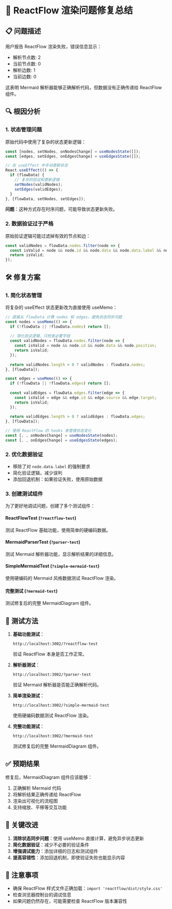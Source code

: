 # 🔧 ReactFlow 渲染问题修复总结

## 📋 问题描述
用户报告 ReactFlow 渲染失败，错误信息显示：
- 解析节点数: 2
- 当前节点数: 0  
- 解析边数: 1
- 当前边数: 0

这表明 Mermaid 解析器能够正确解析代码，但数据没有正确传递给 ReactFlow 组件。

## 🔍 根因分析

### 1. 状态管理问题
原始代码中使用了复杂的状态更新逻辑：
```typescript
const [nodes, setNodes, onNodesChange] = useNodesState([]);
const [edges, setEdges, onEdgesChange] = useEdgesState([]);

// 在 useEffect 中手动更新状态
React.useEffect(() => {
  if (flowData) {
    // 复杂的验证和更新逻辑
    setNodes(validNodes);
    setEdges(validEdges);
  }
}, [flowData, setNodes, setEdges]);
```

**问题**：这种方式存在时序问题，可能导致状态更新失败。

### 2. 数据验证过于严格
原始验证逻辑可能过滤掉有效的节点和边：
```typescript
const validNodes = flowData.nodes.filter(node => {
  const isValid = node && node.id && node.data && node.data.label && node.position;
  return isValid;
});
```

## 🛠️ 修复方案

### 1. 简化状态管理
将复杂的 useEffect 状态更新改为直接使用 useMemo：

```typescript
// 直接从 flowData 计算 nodes 和 edges，避免状态同步问题
const nodes = useMemo(() => {
  if (!flowData || !flowData.nodes) return [];
  
  // 简化验证逻辑，只检查必要字段
  const validNodes = flowData.nodes.filter(node => {
    const isValid = node && node.id && node.data && node.position;
    return isValid;
  });
  
  return validNodes.length > 0 ? validNodes : flowData.nodes;
}, [flowData]);

const edges = useMemo(() => {
  if (!flowData || !flowData.edges) return [];
  
  const validEdges = flowData.edges.filter(edge => {
    const isValid = edge && edge.id && edge.source && edge.target;
    return isValid;
  });
  
  return validEdges.length > 0 ? validEdges : flowData.edges;
}, [flowData]);

// 使用 ReactFlow 的 hooks 来管理状态变化
const [, , onNodesChange] = useNodesState(nodes);
const [, , onEdgesChange] = useEdgesState(edges);
```

### 2. 优化数据验证
- 移除了对 `node.data.label` 的强制要求
- 简化验证逻辑，减少误判
- 添加回退机制：如果验证失败，使用原始数据

### 3. 创建测试组件
为了更好地调试问题，创建了多个测试组件：

#### ReactFlowTest (`?reactflow-test`)
测试 ReactFlow 基础功能，使用简单的硬编码数据。

#### MermaidParserTest (`?parser-test`)
测试 Mermaid 解析器功能，显示解析结果的详细信息。

#### SimpleMermaidTest (`?simple-mermaid-test`)
使用硬编码的 Mermaid 风格数据测试 ReactFlow 渲染。

#### 完整测试 (`?mermaid-test`)
测试修复后的完整 MermaidDiagram 组件。

## 🧪 测试方法

1. **基础功能测试**：
   ```
   http://localhost:3002/?reactflow-test
   ```
   验证 ReactFlow 本身是否工作正常。

2. **解析器测试**：
   ```
   http://localhost:3002/?parser-test
   ```
   验证 Mermaid 解析器是否能正确解析代码。

3. **简单渲染测试**：
   ```
   http://localhost:3002/?simple-mermaid-test
   ```
   使用硬编码数据测试 ReactFlow 渲染。

4. **完整功能测试**：
   ```
   http://localhost:3002/?mermaid-test
   ```
   测试修复后的完整 MermaidDiagram 组件。

## ✅ 预期结果

修复后，MermaidDiagram 组件应该能够：
1. 正确解析 Mermaid 代码
2. 将解析结果正确传递给 ReactFlow
3. 渲染出可视化的流程图
4. 支持缩放、平移等交互功能

## 🔧 关键改进

1. **消除状态同步问题**：使用 useMemo 直接计算，避免异步状态更新
2. **简化数据验证**：减少不必要的验证条件
3. **增强调试能力**：添加详细的日志和测试组件
4. **提高容错性**：添加回退机制，即使验证失败也能显示内容

## 📝 注意事项

- 确保 ReactFlow 样式文件正确加载：`import 'reactflow/dist/style.css'`
- 检查浏览器控制台的调试信息
- 如果问题仍然存在，可能需要检查 ReactFlow 版本兼容性

